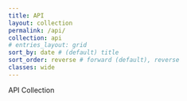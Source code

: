 ```yaml
---
title: API
layout: collection
permalink: /api/
collection: api
# entries_layout: grid
sort_by: date # (default) title
sort_order: reverse # forward (default), reverse
classes: wide
---
```


API Collection